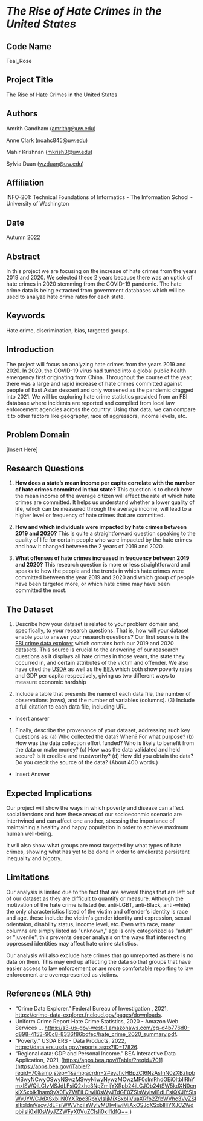 # *The Rise of Hate Crimes in the United States*

## Code Name
Teal_Rose

## Project Title
The Rise of Hate Crimes in the United States

## Authors

Amrith Gandham (amrithg@uw.edu)

Anne Clark (noahc845@uw.edu)

Mahir Krishnan (mkrish3@uw.edu)

Sylvia Duan (wzduan@uw.edu)

## Affiliation
INFO-201: Technical Foundations of Informatics - The Information School - University of Washington

## Date
Autumn 2022

## Abstract
In this project we are focusing on the increase of hate crimes from the years 2019 and 2020. We selected these 2 years because there was an uptick of hate crimes in 2020 stemming from the COVID-19 pandemic. The hate crime data is being extracted from government databases which will be used to analyze hate crime rates for each state.

## Keywords
Hate crime, discrimination, bias, targeted groups.

## Introduction
The project will focus on analyzing hate crimes from the years 2019 and 2020. In 2020, the COVID-19 virus had turned into a global public health emergency first originating from China. Throughout the course of the year, there was a large and rapid increase of hate crimes committed against people of East Asian descent and only worsened as the pandemic dragged into 2021. We will be exploring hate crime statistics provided from an FBI database where incidents are reported and compiled from local law enforcement agencies across the country. Using that data, we can compare it to other factors like geography, race of aggressors, income levels, etc. 

## Problem Domain
[Insert Here]

## Research Questions
1. **How does a state’s mean income per capita correlate with the number of hate crimes committed in that state?**
This question is to check how the mean income of the average citizen will affect the rate at which hate crimes are committed. It helps us understand whether a lower quality of life, which can be measured through the average income, will lead to a higher level or frequency of hate crimes that are committed. 


1. **How and which individuals were impacted by hate crimes between 2019 and 2020?**
 This is quite a straightforward question speaking to the quality of life for certain people who were impacted by the hate crimes and how it changed between the 2 years of 2019 and 2020.

1. **What offenses of hate crimes increased in frequency between 2019 and 2020?**
 This research question is more or less straightforward and speaks to how the people and the trends in which hate crimes were committed between the year 2019 and 2020 and which group of people have been targeted more, or which hate crime may have been committed the most.

## The Dataset
1.  Describe how your dataset is related to your problem domain and, specifically, to your research questions. That is, how will your dataset enable you to answer your research questions?
  Our first source is the [FBI crime data explorer](https://crime-data-explorer.fr.cloud.gov/pages/downloads) which contains both our 2019 and 2020 datasets.  This source is crucial to the answering of our reasearch questions as it displays all hate crimes in those years, the state they occurred in, and certain attributes of the victim and offender.
  We also have cited the [USDA](https://data.ers.usda.gov/reports.aspx?ID=17826) as well as the [BEA](https://apps.bea.gov/iTable/?reqid=70&step=1&acrdn=2#eyJhcHBpZCI6NzAsInN0ZXBzIjpbMSwyNCwyOSwyNSwzMSwyNiwyNywzMCwzMF0sImRhdGEiOltbIlRhYmxlSWQiLCIyMSJdLFsiQ2xhc3NpZmljYXRpb24iLCJOb24tSW5kdXN0cnkiXSxbIk1ham9yX0FyZWEiLCIwIl0sWyJTdGF0ZSIsWyIwIl1dLFsiQXJlYSIsWyJYWCJdXSxbIlN0YXRpc3RpYyIsIjMiXSxbIlVuaXRfb2ZfbWVhc3VyZSIsIkxldmVscyJdLFsiWWVhciIsWyIyMDIwIiwiMjAxOSJdXSxbIlllYXJCZWdpbiIsIi0xIl0sWyJZZWFyX0VuZCIsIi0xIl1dfQ==) which both show poverty rates and GDP per capita respectively, giving us two different ways to measure economic hardship
  
  
1. Include a table that presents the name of each data file, the number of observations (rows), and the number of variables (columns). (3) Include a full citation to each data file, including URL.
  * Insert answer




1. Finally, describe the provenance of your dataset, addressing such key questions as: (a) Who collected the data? When? For what purpose? (b) How was the data collection effort funded? Who is likely to benefit from the data or make money? (c) How was the data validated and held secure? Is it credible and trustworthy? (d) How did you obtain the data? Do you credit the source of the data? (About 400 words.)
  * Insert Answer


## Expected Implications
Our project will show the ways in which poverty and disease can affect social tensions and how these  areas of our socioeconmic scenario are intertwined and can affect one another, stressing the importance of maintaining a healthy and happy population in order to achieve maximum human well-being.  

It will also show what groups are most targetted by what types of hate crimes, showing what has yet to be done in order to ameliorate persistent inequality and bigotry.

## Limitations
Our analysis is limited due to the fact that are several things that are left out of our dataset as they are difficult to quantify or measure.  Although the motivation of the hate crime is listed (ie. anti-LGBT, anti-Black, anti-white) the only characteristics listed of the victim and offender's identity is race and age. these include the victim's gender identity and expression, sexual orientaion, disability status, income level, etc.  Even with race, many columns are simply listed as "unknown," age is only categorized as "adult" or "juvenile", this prevents deeper analysis on the ways that intersecting oppressed identities may affect hate crime statistics.

Our analysis will also exclude hate crimes that go unreported as there is no data on them. This may end up affecting the data so that groups that have easier access to law enforcement or are more comfortable reporting to law enforcement are overrepresented as victims.

## References (MLA 9th)
- “Crime Data Explorer.” Federal Bureau of Investigation , 2021, https://crime-data-explorer.fr.cloud.gov/pages/downloads. 
- Uniform Crime Report Hate Crime Statistics, 2020 - Amazon Web Services ... https://s3-us-gov-west-1.amazonaws.com/cg-d4b776d0-d898-4153-90c8-8336f86bdfec/hate_crime_2020_summary.pdf. 
- “Poverty.” USDA ERS - Data Products, 2022, https://data.ers.usda.gov/reports.aspx?ID=17826. 
- “Regional data: GDP and Personal Income.” BEA Interactive Data Application, 2021, [https://apps.bea.gov/iTable/?reqid=701](https://apps.bea.gov/iTable/?reqid=70&amp;step=1&amp;acrdn=2#eyJhcHBpZCI6NzAsInN0ZXBzIjpbMSwyNCwyOSwyNSwzMSwyNiwyNywzMCwzMF0sImRhdGEiOltbIlRhYmxlSWQiLCIyMSJdLFsiQ2xhc3NpZmljYXRpb24iLCJOb24tSW5kdXN0cnkiXSxbIk1ham9yX0FyZWEiLCIwIl0sWyJTdGF0ZSIsWyIwIl1dLFsiQXJlYSIsWyJYWCJdXSxbIlN0YXRpc3RpYyIsIjMiXSxbIlVuaXRfb2ZfbWVhc3VyZSIsIkxldmVscyJdLFsiWWVhciIsWyIyMDIwIiwiMjAxOSJdXSxbIlllYXJCZWdpbiIsIi0xIl0sWyJZZWFyX0VuZCIsIi0xIl1dfQ==.)
